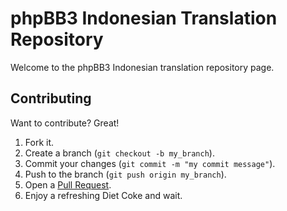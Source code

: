 phpBB3 Indonesian Translation Repository
=============

Welcome to the phpBB3 Indonesian translation repository page.

Contributing
------------
Want to contribute? Great!
1. Fork it.
2. Create a branch (`git checkout -b my_branch`).
3. Commit your changes (`git commit -m "my commit message"`).
4. Push to the branch (`git push origin my_branch`).
5. Open a [Pull Request][1].
6. Enjoy a refreshing Diet Coke and wait.

[1]: https://github.com/zourbuth/phpbb3-id/pulls
